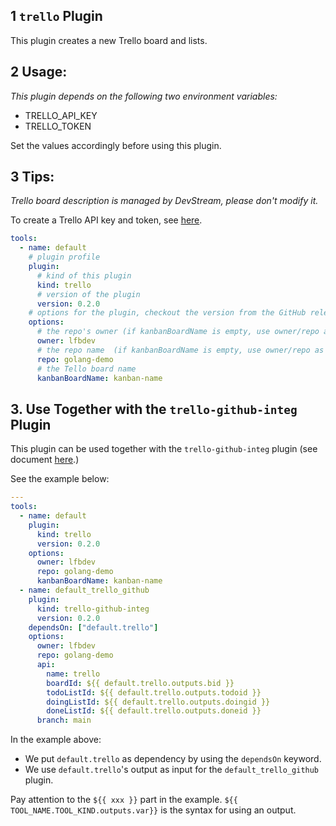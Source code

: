## 1 `trello` Plugin

This plugin creates a new Trello board and lists.

## 2 Usage:

_This plugin depends on the following two environment variables:_

- TRELLO_API_KEY
- TRELLO_TOKEN

Set the values accordingly before using this plugin.

## 3 Tips:
_Trello board description is managed by DevStream, please don't modify it._

To create a Trello API key and token, see [here](https://trello.com/app-key).

```yaml
tools:
  - name: default
    # plugin profile
    plugin:
      # kind of this plugin
      kind: trello
      # version of the plugin
      version: 0.2.0
    # options for the plugin, checkout the version from the GitHub releases
    options:
      # the repo's owner (if kanbanBoardName is empty, use owner/repo as the boardname)
      owner: lfbdev
      # the repo name  (if kanbanBoardName is empty, use owner/repo as the boardname)
      repo: golang-demo
      # the Tello board name 
      kanbanBoardName: kanban-name
```

## 3. Use Together with the `trello-github-integ` Plugin

This plugin can be used together with the `trello-github-integ` plugin (see document [here](./trello-github-integ_plugin.md).)

See the example below:

```yaml
---
tools:
  - name: default
    plugin:
      kind: trello
      version: 0.2.0
    options:
      owner: lfbdev
      repo: golang-demo
      kanbanBoardName: kanban-name
  - name: default_trello_github
    plugin:
      kind: trello-github-integ
      version: 0.2.0
    dependsOn: ["default.trello"]
    options:
      owner: lfbdev
      repo: golang-demo
      api:
        name: trello
        boardId: ${{ default.trello.outputs.bid }}
        todoListId: ${{ default.trello.outputs.todoid }}
        doingListId: ${{ default.trello.outputs.doingid }}
        doneListId: ${{ default.trello.outputs.doneid }}
      branch: main
```

In the example above:

- We put `default.trello` as dependency by using the `dependsOn` keyword.
- We use `default.trello`'s output as input for the `default_trello_github` plugin.

Pay attention to the `${{ xxx }}` part in the example. `${{ TOOL_NAME.TOOL_KIND.outputs.var}}` is the syntax for using an output.
